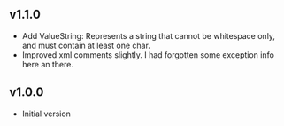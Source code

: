 ## v1.1.0
 - Add ValueString: Represents a string that cannot be whitespace only, and must contain at least one char.
 - Improved xml comments slightly. I had forgotten some exception info here an there.
 
 ## v1.0.0
 - Initial version